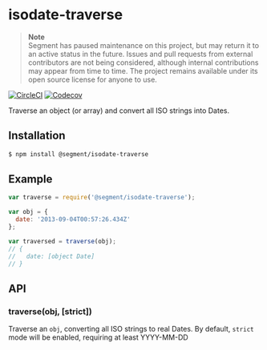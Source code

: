 # isodate-traverse

> **Note**  
> Segment has paused maintenance on this project, but may return it to an active status in the future. Issues and pull requests from external contributors are not being considered, although internal contributions may appear from time to time. The project remains available under its open source license for anyone to use.

[![CircleCI](https://circleci.com/gh/segmentio/isodate-traverse.svg?style=shield&circle-token=b57033c1550ba25dffa360fc7e11a3f82e0f9781)](https://circleci.com/gh/segmentio/isodate-traverse)
[![Codecov](https://img.shields.io/codecov/c/github/segmentio/isodate-traverse/master.svg?maxAge=2592000)](https://codecov.io/gh/segmentio/isodate-traverse)

Traverse an object (or array) and convert all ISO strings into Dates.

## Installation

```sh
$ npm install @segment/isodate-traverse
```

## Example

```js
var traverse = require('@segment/isodate-traverse');

var obj = {
  date: '2013-09-04T00:57:26.434Z'
};

var traversed = traverse(obj);
// {
//   date: [object Date]
// }
```

## API

### traverse(obj, [strict])

Traverse an `obj`, converting all ISO strings to real Dates. By default, `strict` mode will be enabled, requiring at least YYYY-MM-DD
